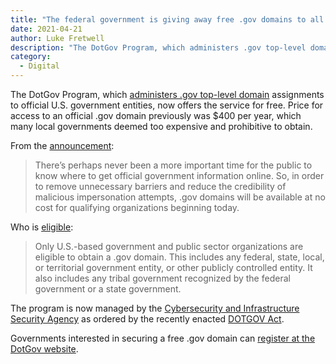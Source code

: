 ```yaml
---
title: "The federal government is giving away free .gov domains to all official U.S. government entities"
date: 2021-04-21 
author: Luke Fretwell
description: "The DotGov Program, which administers .gov top-level domain assignments to official U.S. government entities, now offers the service for free."
category:
  - Digital
---
```


The DotGov Program, which [administers .gov top-level domain](https://www.iana.org/domains/root/db/gov.html) assignments to official U.S. government entities, now offers the service for free. Price for access to an official .gov domain previously was $400 per year, which many local governments deemed too expensive and prohibitive to obtain.

From the [announcement](https://home.dotgov.gov/2021/4/27/a-new-day-for-gov/#a-new-price-for-gov):

> There’s perhaps never been a more important time for the public to know where to get official government information online. So, in order to remove unnecessary barriers and reduce the credibility of malicious impersonation attempts, .gov domains will be available at no cost for qualifying organizations beginning today.

Who is [eligible](https://home.dotgov.gov/registration/requirements/):

> Only U.S.-based government and public sector organizations are eligible to obtain a .gov domain. This includes any federal, state, local, or territorial government entity, or other publicly controlled entity. It also includes any tribal government recognized by the federal government or a state government.

The program is now managed by the [Cybersecurity and Infrastructure Security Agency](https://www.cisa.gov/) as ordered by the recently enacted [DOTGOV Act](https://www.congress.gov/bill/116th-congress/house-bill/133/text/enr#:~:text=dotgov).

Governments interested in securing a free .gov domain can [register at the DotGov website](https://home.dotgov.gov/registration/).